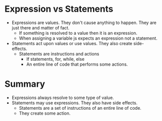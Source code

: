 # Expression vs Statements
- Expressions are values. They don't cause anything to happen. They are just there and matter of fact.
    - If something is resolved to a value then it is an expression.
    - When assigning a variable js expects an expression not a statement.
- Statements act upon values or use values. They also create side-effects.
    - Statements are instructions and actions
        - If statements, for, while, else
        - An entire line of code that performs some actions.


# Summary 
- Expressions always resolve to some type of value.
- Statements may use expressions. They also have side effects.
    - Statements are a set of instructions of an entire line of code.
    - They create some action.